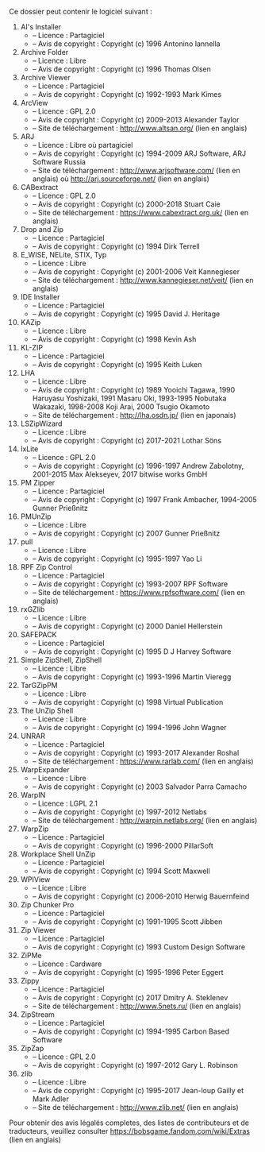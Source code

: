 ﻿Ce dossier peut contenir le logiciel suivant :

1. AI's Installer
   - – Licence : Partagiciel
   - – Avis de copyright : Copyright (c) 1996 Antonino Iannella
2. Archive Folder
   - – Licence : Libre
   - – Avis de copyright : Copyright (c) 1996 Thomas Olsen
3. Archive Viewer
   - – Licence : Partagiciel
   - – Avis de copyright : Copyright (c) 1992-1993 Mark Kimes
4. ArcView
   - – Licence : GPL 2.0
   - – Avis de copyright : Copyright (c) 2009-2013 Alexander Taylor
   - – Site de téléchargement : http://www.altsan.org/ (lien en anglais)
5. ARJ
   - – Licence : Libre où partagiciel
   - – Avis de copyright : Copyright (c) 1994-2009 ARJ Software, ARJ Software Russia
   - – Site de téléchargement : http://www.arjsoftware.com/ (lien en anglais) où http://arj.sourceforge.net/ (lien en anglais)
6. CABextract
   - – Licence : GPL 2.0
   - – Avis de copyright : Copyright (c) 2000-2018 Stuart Caie
   - – Site de téléchargement : https://www.cabextract.org.uk/ (lien en anglais)
7. Drop and Zip
   - – Licence : Partagiciel
   - – Avis de copyright : Copyright (c) 1994 Dirk Terrell
8. E_WISE, NELite, STIX, Typ
   - – Licence : Libre
   - – Avis de copyright : Copyright (c) 2001-2006 Veit Kannegieser
   - – Site de téléchargement : http://www.kannegieser.net/veit/ (lien en anglais)
9. IDE Installer
   - – Licence : Partagiciel
   - – Avis de copyright : Copyright (c) 1995 David J. Heritage
10. KAZip
    - – Licence : Libre
    - – Avis de copyright : Copyright (c) 1998 Kevin Ash
11. KL-ZIP
    - – Licence : Partagiciel
    - – Avis de copyright : Copyright (c) 1995 Keith Luken
12. LHA
    - – Licence : Libre
    - – Avis de copyright : Copyright (c) 1989 Yooichi Tagawa, 1990 Haruyasu Yoshizaki, 1991 Masaru Oki, 1993-1995 Nobutaka Wakazaki, 1998-2008 Koji Arai, 2000 Tsugio Okamoto
    - – Site de téléchargement : http://lha.osdn.jp/ (lien en japonais)
13. LSZipWizard
    - – Licence : Libre
    - – Avis de copyright : Copyright (c) 2017-2021 Lothar Söns
14. lxLite
    - – Licence : GPL 2.0
    - – Avis de copyright : Copyright (c) 1996-1997 Andrew Zabolotny, 2001-2015 Max Alekseyev, 2017 bitwise works GmbH
15. PM Zipper
    - – Licence : Partagiciel
    - – Avis de copyright : Copyright (c) 1997 Frank Ambacher, 1994-2005 Gunner Prießnitz
16. PMUnZip
    - – Licence : Libre
    - – Avis de copyright : Copyright (c) 2007 Gunner Prießnitz
17. pull
    - – Licence : Libre
    - – Avis de copyright : Copyright (c) 1995-1997 Yao Li
18. RPF Zip Control
    - – Licence : Partagiciel
    - – Avis de copyright : Copyright (c) 1993-2007 RPF Software
    - – Site de téléchargement : https://www.rpfsoftware.com/ (lien en anglais)
19. rxGZlib
    - – Licence : Libre
    - – Avis de copyright : Copyright (c) 2000 Daniel Hellerstein
20. SAFEPACK
    - – Licence : Partagiciel
    - – Avis de copyright : Copyright (c) 1995 D J Harvey Software
21. Simple ZipShell, ZipShell
    - – Licence : Libre
    - – Avis de copyright : Copyright (c) 1993-1996 Martin Vieregg
22. TarGZipPM
    - – Licence : Libre
    - – Avis de copyright : Copyright (c) 1998 Virtual Publication
23. The UnZip Shell
    - – Licence : Libre
    - – Avis de copyright : Copyright (c) 1994-1996 John Wagner
24. UNRAR
    - – Licence : Partagiciel
    - – Avis de copyright : Copyright (c) 1993-2017 Alexander Roshal
    - – Site de téléchargement : https://www.rarlab.com/ (lien en anglais)
25. WarpExpander
    - – Licence : Libre
    - – Avis de copyright : Copyright (c) 2003 Salvador Parra Camacho
26. WarpIN
    - – Licence : LGPL 2.1
    - – Avis de copyright : Copyright (c) 1997-2012 Netlabs
    - – Site de téléchargement : http://warpin.netlabs.org/ (lien en anglais)
27. WarpZip
    - – Licence : Partagiciel
    - – Avis de copyright : Copyright (c) 1996-2000 PillarSoft
28. Workplace Shell UnZip
    - – Licence : Partagiciel
    - – Avis de copyright : Copyright (c) 1994 Scott Maxwell
29. WPIView
    - – Licence : Libre
    - – Avis de copyright : Copyright (c) 2006-2010 Herwig Bauernfeind
30. Zip Chunker Pro
    - – Licence : Partagiciel
    - – Avis de copyright : Copyright (c) 1991-1995 Scott Jibben
31. Zip Viewer
    - – Licence : Partagiciel
    - – Avis de copyright : Copyright (c) 1993 Custom Design Software
32. ZiPMe
    - – Licence : Cardware
    - – Avis de copyright : Copyright (c) 1995-1996 Peter Eggert
33. Zippy
    - – Licence : Partagiciel
    - – Avis de copyright : Copyright (c) 2017 Dmitry A. Steklenev
    - – Site de téléchargement : http://www.5nets.ru/ (lien en anglais)
34. ZipStream
    - – Licence : Partagiciel
    - – Avis de copyright : Copyright (c) 1994-1995 Carbon Based Software
35. ZipZap
    - – Licence : GPL 2.0
    - – Avis de copyright : Copyright (c) 1997-2012 Gary L. Robinson
36. zlib
    - – Licence : Libre
    - – Avis de copyright : Copyright (c) 1995-2017 Jean-loup Gailly et Mark Adler
    - – Site de téléchargement : http://www.zlib.net/ (lien en anglais)

Pour obtenir des avis légalés completes, des listes de contributeurs et de traducteurs, veuillez consulter https://bobsgame.fandom.com/wiki/Extras (lien en anglais)
